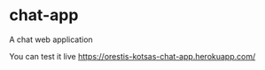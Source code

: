 # chat-app

A chat web application

You can test it live
https://orestis-kotsas-chat-app.herokuapp.com/
